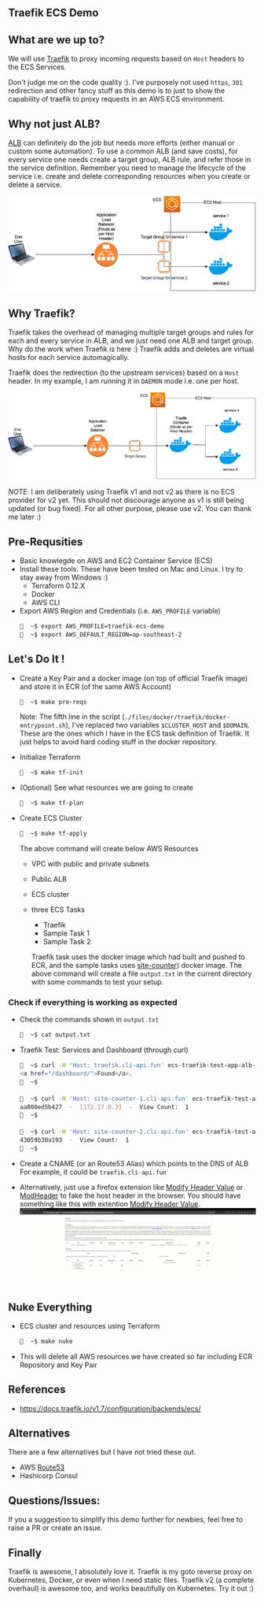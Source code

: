 ## Traefik ECS Demo

## What are we up to?
We will use [Traefik](https://containo.us/traefik/) to proxy incoming requests based on `Host` headers to the ECS Services.

Don't judge me on the code quality :). I've purposely not used `https`, `301` redirection and other fancy stuff as this demo is to just to show the capability of traefik to proxy requests in an AWS ECS environment.

## Why not just ALB?
[ALB](https://docs.aws.amazon.com/elasticloadbalancing/latest/application/introduction.html) can definitely do the job but needs more efforts (either manual or custom some automation). To use a common ALB (and save costs), for every service one needs create a target group, ALB rule, and refer those in the service definition.
Remember you need to manage the lifecycle of the service i.e. create and delete corresponding resources when you create or delete a service.

![](files/images/without_traefik.png)


## Why Traefik?
Traefik takes the overhead of managing multiple target groups and rules for each and every service in ALB, and we just need one ALB and target group. Why do the work when Traefik is here :)
Traefik adds and deletes are virtual hosts for each service automagically.

Traefik does the redirection (to the upstream services) based on a `Host` header. In my example, I am running it in `DAEMON` mode i.e. one per host.

![](files/images/with_traefik.png)

*NOTE*: I am deliberately using Traefik v1 and not v2 as there is no ECS provider for v2 yet. This should not discourage anyone as v1 is still being updated (or bug fixed). For all other purpose, please use v2. You can thank me later :)

## Pre-Requsities
* Basic knowlegde on AWS and EC2 Container Service (ECS)
* Install these tools. These have been tested on Mac and Linux. I try to stay away from Windows :)
    - Terraform 0.12.X
    - Docker
    - AWS CLI
* Export AWS Region and Credentials (i.e. `AWS_PROFILE` variable)
    ```bash
    🍺  ~$ export AWS_PROFILE=traefik-ecs-demo
    🍺  ~$ export AWS_DEFAULT_REGION=ap-southeast-2
    ```

## Let's Do It !
* Create a Key Pair and a docker image (on top of official Traefik image) and store it in ECR (of the same AWS Account)
    ```bash
    🍺  ~$ make pre-reqs
    ```
    Note: The fifth line in the script (`./files/docker/traefik/docker-entrypoint.sh`),  I've replaced two variables `$CLUSTER_HOST` and `$DOMAIN`. These are the ones which I have in the ECS task definition of Traefik. It just helps to avoid hard coding stuff in the docker repository.

* Initialize Terraform
    ```bash
    🍺  ~$ make tf-init
    ```

* (Optional) See what resources we are going to create
    ```bash
    🍺  ~$ make tf-plan
    ```

* Create ECS Cluster
    ```bash
    🍺  ~$ make tf-apply
    ```

    The above command will create below AWS Resources
    * VPC with public and private subnets
    * Public ALB
    * ECS cluster
    * three ECS Tasks
        * Traefik
        * Sample Task 1
        * Sample Task 2

        Traefik task uses the docker image which had built and pushed to ECR, and the sample tasks uses [site-counter](https://registry.hub.docker.com/repository/docker/vikas027/site-counter)) docker image. The above command will create a file `output.txt` in the current directory with some commands to test your setup.


### Check if everything is working as expected
* Check the commands shown in `output.txt`
    ```bash
    🍺  ~$ cat output.txt
    ```

* Traefik Test: Services and Dashboard (through curl)
    ```bash
    🍺  ~$ curl -H 'Host: traefik.cli-api.fun' ecs-traefik-test-app-alb-901515036.ap-southeast-2.elb.amazonaws.com
    <a href="/dashboard/">Found</a>.
    🍺  ~$

    🍺  ~$ curl -H 'Host: site-counter-1.cli-api.fun' ecs-traefik-test-app-alb-901515036.ap-southeast-2.elb.amazonaws.com
    aa808ed5b427  -  [172.17.0.3]  -  View Count:  1
    🍺  ~$

    🍺  ~$ curl -H 'Host: site-counter-2.cli-api.fun' ecs-traefik-test-app-alb-901515036.ap-southeast-2.elb.amazonaws.com
    43059b30a193  -  View Count:  1
    🍺  ~$
    ```

* Create a CNAME (or an Route53 Alias) which points to the DNS of ALB
For example, it could be `traefik.cli-api.fun`

* Alternatively, just use a firefox extension like [Modify Header Value](https://mybrowseraddon.com/modify-header-value.html) or [ModHeader](https://addons.mozilla.org/en-US/firefox/addon/modheader-firefox/) to fake the host header in the browser.
    You should have something like this with extention [Modify Header Value](https://mybrowseraddon.com/modify-header-value.html).
        ![](files/gifs/traefik_dashboard.gif)

## Nuke Everything
- ECS cluster and resources using Terraform
    ```bash
    🍺  ~$ make nuke
    ```
- This will delete all AWS resources we have created so far including ECR Repository and Key Pair

## References
* https://docs.traefik.io/v1.7/configuration/backends/ecs/

## Alternatives
There are a few alternatives but I have not tried these out.
* AWS [Route53](https://docs.aws.amazon.com/AmazonECS/latest/developerguide/service-discovery.html)
* Hashicorp Consul

## Questions/Issues:
If you a suggestion to simplify this demo further for newbies, feel free to raise a PR or create an issue.

## Finally
Traefik is awesome, I absolutely love it. Traefik is my goto reverse proxy on Kubernetes, Docker, or even when I need static files. Traefik v2 (a complete overhaul) is awesome too, and works beautifully on Kubernetes. Try it out :)
